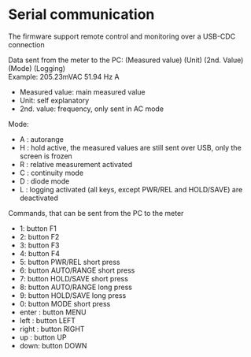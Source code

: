 # Serial communication

The firmware support remote control and monitoring over a USB-CDC connection

Data sent from the meter to the PC:
(Measured value) (Unit) (2nd. Value) (Mode) (Logging) </br>
Example: 205.23mVAC 51.94 Hz A

- Measured value: main measured value
- Unit: self explanatory
- 2nd. value: frequency, only sent in AC mode

Mode:
- A : autorange
- H : hold active, the measured values are still sent over USB, only the screen is frozen
- R : relative measurement activated
- C : continuity mode
- D : diode mode
- L : logging activated (all keys, except PWR/REL and HOLD/SAVE) are deactivated

Commands, that can be sent from the PC to the meter
- 1: button F1
- 2: button F2
- 3: button F3
- 4: button F4
- 5: button PWR/REL short press
- 6: button AUTO/RANGE short press
- 7: button HOLD/SAVE short press
- 8: button AUTO/RANGE long press
- 9: button HOLD/SAVE long press
- 0: button MODE short press
- enter : button MENU
- left : button LEFT
- right : button RIGHT
- up : button UP
- down: button DOWN
